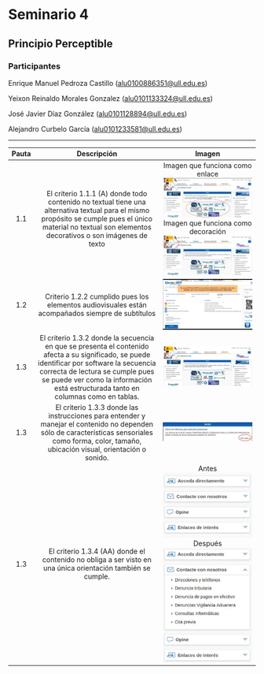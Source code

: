 # Seminario 4
## Principio Perceptible

### Participantes
Enrique Manuel Pedroza Castillo (alu0100886351@ull.edu.es)

Yeixon Reinaldo Morales Gonzalez (alu0101133324@ull.edu.es)

José Javier Díaz González (alu0101128894@ull.edu.es)

Alejandro Curbelo García (alu0101233581@ull.edu.es)

----------------------------------------------------------


Pauta  |  Descripción |   Imagen
:----: | :----------: | :---------:
1.1                     | El criterio 1.1.1 (A) donde todo contenido no textual tiene una alternativa textual para el mismo propósito se cumple pues el único material no textual son elementos decorativos o son imágenes de texto | Imagen que funciona como enlace ![Img 1.1.1.a](img/1.1.1.a.PNG) Imagen que funciona como decoración ![Img 1.1.1.b.PNG](img/1.1.1.b.PNG)
1.2                     | Criterio 1.2.2 cumplido pues los elementos audiovisuales están acompañados siempre de subtítulos | ![Img 1.2.2.a](img/1.2.2.a.PNG)
1.3                     | El criterio 1.3.2 donde la secuencia en que se presenta el contenido afecta a su significado, se puede identificar por software la secuencia correcta de lectura se cumple pues se puede ver como la información está estructurada tanto en columnas como en tablas. | ![Img 1.3.2.a](img/1.3.2.a.PNG)
1.3                     | El criterio 1.3.3 donde las instrucciones para entender y manejar el contenido no dependen sólo de características sensoriales como forma, color, tamaño, ubicación visual, orientación o sonido. | ![Img 1.3.3.a](img/1.3.3.a.PNG)
1.3                     | El criterio 1.3.4 (AA) donde el contenido no obliga a ser visto en una única orientación también se cumple. | Antes <br> ![Img 1.3.4.a](img/1.3.4.a.PNG)  <br> Después <br> ![Img 1.3.4.b](img/1.3.4.b.PNG)





